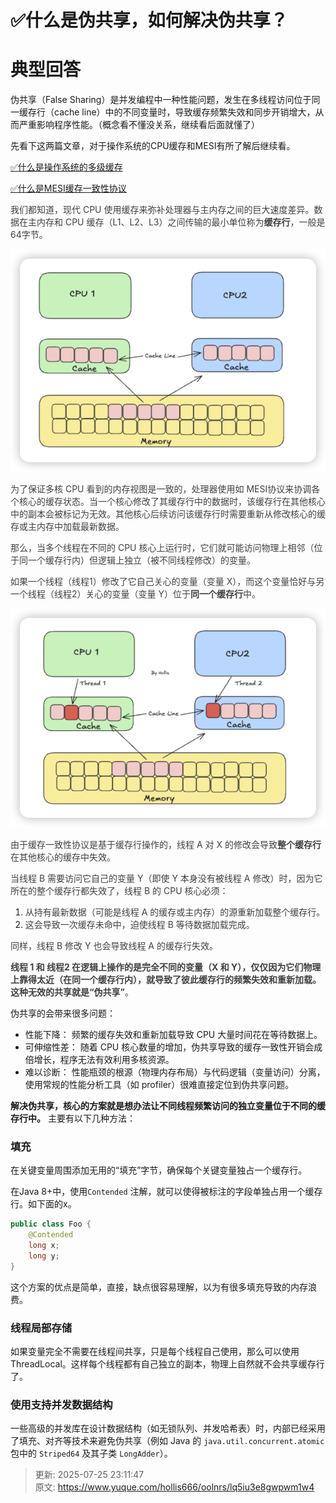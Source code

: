 # ✅什么是伪共享，如何解决伪共享？

# 典型回答


伪共享（False Sharing）是并发编程中一种性能问题，发生在多线程访问位于同一缓存行（cache line）中的不同变量时，导致缓存频繁失效和同步开销增大，从而严重影响程序性能。（概念看不懂没关系，继续看后面就懂了）



先看下这两篇文章，对于操作系统的CPU缓存和MESI有所了解后继续看。



[✅什么是操作系统的多级缓存](https://www.yuque.com/hollis666/oolnrs/nm0sde8ek7ccfg1w)



[✅什么是MESI缓存一致性协议](https://www.yuque.com/hollis666/oolnrs/gg2n5fqckk442ouf)



<font style="color:rgb(64, 64, 64);">我们都知道，现代 CPU 使用缓存来弥补处理器与主内存之间的巨大速度差异。数据在主内存和 CPU 缓存（L1、L2、L3）之间传输的最小单位称为</font>**<font style="color:rgb(64, 64, 64);">缓存行</font>**<font style="color:rgb(64, 64, 64);">，一般是64字节。</font>

<font style="color:rgb(64, 64, 64);"></font>

![1753455550299-8257c855-ab8c-4b02-8a33-b4a48b39f71c.png](./img/Gi5-j-GnVlHqLSHA/1753455550299-8257c855-ab8c-4b02-8a33-b4a48b39f71c-900750.png)

<font style="color:rgb(64, 64, 64);"></font>

<font style="color:rgb(64, 64, 64);">为了保证多核 CPU 看到的内存视图是一致的，处理器使用如 MESI协议来协调各个核心的缓存状态。当一个核心修改了其缓存行中的数据时，该缓存行在其他核心中的副本会被标记为无效。其他核心后续访问该缓存行时需要重新从修改核心的缓存或主内存中加载最新数据。</font>

<font style="color:rgb(64, 64, 64);"></font>

<font style="color:rgb(64, 64, 64);">那么，当多个线程在不同的 CPU 核心上运行时，它们就可能访问物理上相邻（位于同一个缓存行内）但逻辑上独立（被不同线程修改）的变量。</font>

<font style="color:rgb(64, 64, 64);"></font>

<font style="color:rgb(64, 64, 64);">如果一个线程（线程1）修改了它自己关心的变量（变量 X），而这个变量恰好与另一个线程（线程2）关心的变量（变量 Y）位于</font>**<font style="color:rgb(64, 64, 64);">同一个缓存行</font>**<font style="color:rgb(64, 64, 64);">中。</font>

![1753455641077-8e205eca-6642-40ed-964a-e1696faf11a7.png](./img/Gi5-j-GnVlHqLSHA/1753455641077-8e205eca-6642-40ed-964a-e1696faf11a7-432822.png)



<font style="color:rgb(64, 64, 64);">由于缓存一致性协议是基于缓存行操作的，线程 A 对 X 的修改会导致</font>**<font style="color:rgb(64, 64, 64);">整个缓存行</font>**<font style="color:rgb(64, 64, 64);">在其他核心的缓存中失效。</font>

<font style="color:rgb(64, 64, 64);"></font>

<font style="color:rgb(64, 64, 64);">当线程 B 需要访问它自己的变量 Y（即使 Y 本身没有被线程 A 修改）时，因为它所在的整个缓存行都失效了，线程 B 的 CPU 核心必须：</font>

1. <font style="color:rgb(64, 64, 64);">从持有最新数据（可能是线程 A 的缓存或主内存）的源重新加载整个缓存行。</font>
2. <font style="color:rgb(64, 64, 64);">这会导致一次缓存未命中，迫使线程 B 等待数据加载完成。</font>



<font style="color:rgb(64, 64, 64);">同样，线程 B 修改 Y 也会导致线程 A 的缓存行失效。</font>

<font style="color:rgb(64, 64, 64);"></font>

**<font style="color:rgb(64, 64, 64);">线程 1 和 线程2 在逻辑上操作的是完全不同的变量（X 和 Y），仅仅因为它们物理上靠得太近（在同一个缓存行内），就导致了彼此缓存行的频繁失效和重新加载。这种无效的共享就是“伪共享”</font>**<font style="color:rgb(64, 64, 64);">。</font>

<font style="color:rgb(64, 64, 64);"></font>

伪共享的会带来很多问题：

+ 性能下降： 频繁的缓存失效和重新加载导致 CPU 大量时间花在等待数据上。
+ 可伸缩性差： 随着 CPU 核心数量的增加，伪共享导致的缓存一致性开销会成倍增长，程序无法有效利用多核资源。
+ 难以诊断： 性能瓶颈的根源（物理内存布局）与代码逻辑（变量访问）分离，使用常规的性能分析工具（如 profiler）很难直接定位到伪共享问题。



**解决伪共享，核心的方案就是想办法让不同线程频繁访问的独立变量位于不同的缓存行中。** 主要有以下几种方法：



### 填充


在关键变量周围添加无用的“填充”字节，确保每个关键变量独占一个缓存行。



在Java 8+中，使用`Contended` 注解，就可以使得被标注的字段单独占用一个缓存行。如下面的x。



```java
public class Foo {
    @Contended
    long x;
    long y;
}
```



这个方案的优点是简单，直接，缺点很容易理解，以为有很多填充导致的内存浪费。



### 线程局部存储


如果变量完全不需要在线程间共享，只是每个线程自己使用，那么可以使用ThreadLocal。这样每个线程都有自己独立的副本，物理上自然就不会共享缓存行了。



### 使用支持并发数据结构
一些高级的并发库在设计数据结构（如无锁队列、并发哈希表）时，内部已经采用了填充、对齐等技术来避免伪共享（例如 Java 的 `java.util.concurrent.atomic` 包中的 `Striped64` 及其子类 `LongAdder`）。



> 更新: 2025-07-25 23:11:47  
> 原文: <https://www.yuque.com/hollis666/oolnrs/lq5iu3e8gwpwm1w4>